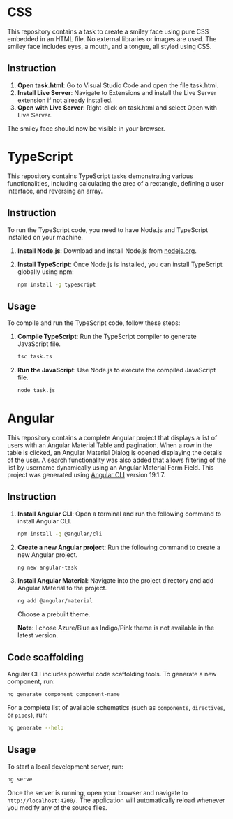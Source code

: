 # CSS

This repository contains a task to create a smiley face using pure CSS embedded in an HTML file. No external libraries or images are used. The smiley face includes eyes, a mouth, and a tongue, all styled using CSS.

## Instruction

1. **Open task.html**: Go to Visual Studio Code and open the file task.html.
2. **Install Live Server**: Navigate to Extensions and install the Live Server extension if not already installed.
3. **Open with Live Server**: Right-click on task.html and select Open with Live Server.

The smiley face should now be visible in your browser.

# TypeScript

This repository contains TypeScript tasks demonstrating various functionalities, including calculating the area of a rectangle, defining a user interface, and reversing an array.

## Instruction

To run the TypeScript code, you need to have Node.js and TypeScript installed on your machine.

1. **Install Node.js**: Download and install Node.js from [nodejs.org](https://nodejs.org/).
2. **Install TypeScript**: Once Node.js is installed, you can install TypeScript globally using npm:

   ```bash
   npm install -g typescript
   ```
## Usage

To compile and run the TypeScript code, follow these steps:

1. **Compile TypeScript**: Run the TypeScript compiler to generate JavaScript file.

    ```bash
    tsc task.ts
    ```

2. **Run the JavaScript**: Use Node.js to execute the compiled JavaScript file.

    ```bash
    node task.js
    ```
# Angular

This repository contains a complete Angular project that displays a list of users with an Angular Material Table and pagination. When a row in the table is clicked, an Angular Material Dialog is opened displaying the details
of the user. A search functionality was also added that allows filtering of the list by username dynamically using an Angular Material Form Field. This project was generated using [Angular CLI](https://github.com/angular/angular-cli) version 19.1.7.

## Instruction

1. **Install Angular CLI**: Open a terminal and run the following command to install Angular CLI.

   ```bash
   npm install -g @angular/cli
   ```

2. **Create a new Angular project**: Run the following command to create a new Angular project.

   ```bash
   ng new angular-task
   ```

3. **Install Angular Material**: Navigate into the project directory and add Angular Material to the project.

   ```bash
   ng add @angular/material
   ```

   Choose a prebuilt theme.

   **Note**: I chose Azure/Blue as Indigo/Pink theme is not available in the latest version.

## Code scaffolding

Angular CLI includes powerful code scaffolding tools. To generate a new component, run:

```bash
ng generate component component-name
```

For a complete list of available schematics (such as `components`, `directives`, or `pipes`), run:

```bash
ng generate --help
```

## Usage

To start a local development server, run:

```bash
ng serve
```

Once the server is running, open your browser and navigate to `http://localhost:4200/`. The application will automatically reload whenever you modify any of the source files.



